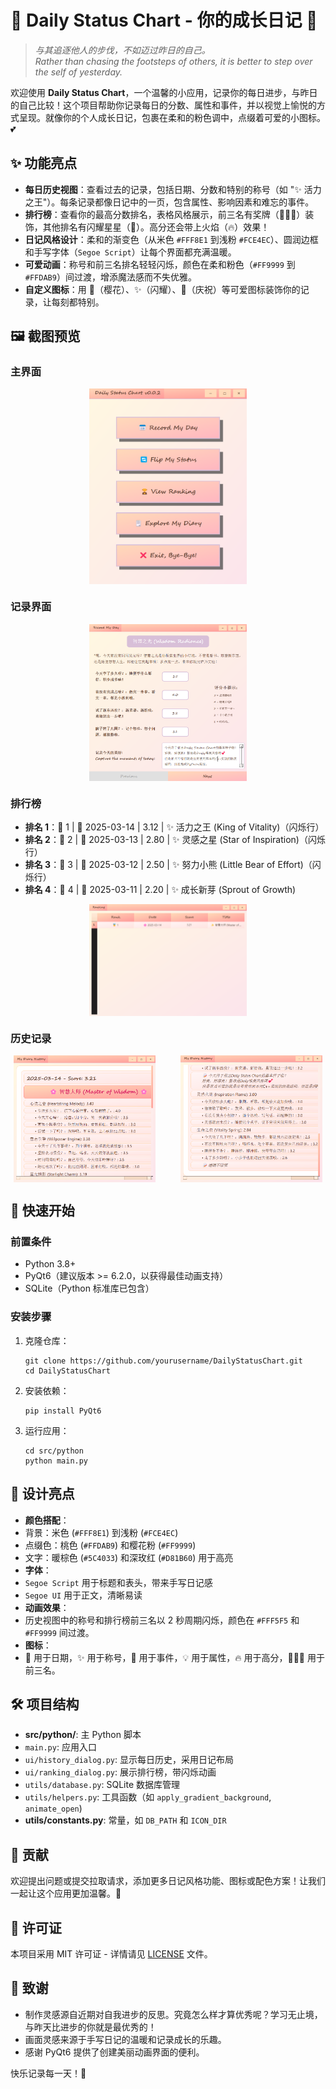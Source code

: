 # 📝 Daily Status Chart - 你的成长日记 🌸

> *与其追逐他人的步伐，不如迈过昨日的自己。*  
> *Rather than chasing the footsteps of others, it is better to step over the self of yesterday.*  

欢迎使用 **Daily Status Chart**，一个温馨的小应用，记录你的每日进步，与昨日的自己比较！这个项目帮助你记录每日的分数、属性和事件，并以视觉上愉悦的方式呈现。就像你的个人成长日记，包裹在柔和的粉色调中，点缀着可爱的小图标。💕

## ✨ 功能亮点

- **每日历史视图**：查看过去的记录，包括日期、分数和特别的称号（如 "✨ 活力之王"）。每条记录都像日记中的一页，包含属性、影响因素和难忘的事件。
- **排行榜**：查看你的最高分数排名，表格风格展示，前三名有奖牌（🥇🥈🥉）装饰，其他排名有闪耀星星（🌟）。高分还会带上火焰（🔥）效果！
- **日记风格设计**：柔和的渐变色（从米色 `#FFF8E1` 到浅粉 `#FCE4EC`）、圆润边框和手写字体（`Segoe Script`）让每个界面都充满温暖。
- **可爱动画**：称号和前三名排名轻轻闪烁，颜色在柔和粉色（`#FF9999` 到 `#FFDAB9`）间过渡，增添魔法感而不失优雅。
- **自定义图标**：用 🌸（樱花）、✨（闪耀）、🎉（庆祝）等可爱图标装饰你的记录，让每刻都特别。

## 🖼️ 截图预览

### 主界面
<img src="./examples/MainWindow.png" alt="MainWindow" style="max-width: 50%; height: auto; display: block; margin: 0 auto;">

### 记录界面
<img src="./examples/RecordMyDay.png" alt="Record" style="max-width: 50%; height: auto; display: block; margin: 0 auto;">

### 排行榜
- **排名 1**：🥇 1 | 🌸 2025-03-14 | 3.12 | ✨ 活力之王 (King of Vitality)（闪烁行）
- **排名 2**：🥈 2 | 🌸 2025-03-13 | 2.80 | ✨ 灵感之星 (Star of Inspiration)（闪烁行）
- **排名 3**：🥉 3 | 🌸 2025-03-12 | 2.50 | ✨ 努力小熊 (Little Bear of Effort)（闪烁行）
- **排名 4**：🌟 4 | 🌸 2025-03-11 | 2.20 | ✨ 成长新芽 (Sprout of Growth)

<img src="./examples/Ranking.png" alt="Ranking" style="max-width: 50%; height: auto; display: block; margin: 0 auto;">

### 历史记录

<div style="display: flex; justify-content: space-between; max-width: 100%;">
  <img src="./examples/History.png" alt="History" style="max-width: 45%; height: auto; margin: 0 5px;">
  <img src="./examples/History2.png" alt="History2" style="max-width: 45%; height: auto; margin: 0 5px;">
</div>

## 🚀 快速开始

### 前置条件

- Python 3.8+
- PyQt6（建议版本 >= 6.2.0，以获得最佳动画支持）
- SQLite（Python 标准库已包含）

### 安装步骤

1. 克隆仓库：
   ```
   git clone https://github.com/yourusername/DailyStatusChart.git
   cd DailyStatusChart
   ```

2. 安装依赖：
   ```
   pip install PyQt6
   ```

3. 运行应用：
   ```
   cd src/python
   python main.py
   ```

## 🎨 设计亮点

- **颜色搭配**：
 - 背景：米色 (`#FFF8E1`) 到浅粉 (`#FCE4EC`)
 - 点缀色：桃色 (`#FFDAB9`) 和樱花粉 (`#FF9999`)
 - 文字：暖棕色 (`#5C4033`) 和深玫红 (`#D81B60`) 用于高亮
- **字体**：
 - `Segoe Script` 用于标题和表头，带来手写日记感
 - `Segoe UI` 用于正文，清晰易读
- **动画效果**：
 - 历史视图中的称号和排行榜前三名以 2 秒周期闪烁，颜色在 `#FFF5F5` 和 `#FF9999` 间过渡。
- **图标**：
 - 🌸 用于日期，✨ 用于称号，🎉 用于事件，💡 用于属性，🔥 用于高分，🥇🥈🥉 用于前三名。

## 🛠️ 项目结构

- **src/python/**: 主 Python 脚本
 - `main.py`: 应用入口
 - `ui/history_dialog.py`: 显示每日历史，采用日记布局
 - `ui/ranking_dialog.py`: 展示排行榜，带闪烁动画
 - `utils/database.py`: SQLite 数据库管理
 - `utils/helpers.py`: 工具函数（如 `apply_gradient_background`, `animate_open`)
- **utils/constants.py**: 常量，如 `DB_PATH` 和 `ICON_DIR`

## 🤝 贡献

欢迎提出问题或提交拉取请求，添加更多日记风格功能、图标或配色方案！让我们一起让这个应用更加温馨。🌟

## 📜 许可证

本项目采用 MIT 许可证 - 详情请见 [LICENSE](LICENSE) 文件。

## 💌 致谢

- 制作灵感源自近期对自我进步的反思。究竟怎么样才算优秀呢？学习无止境，与昨天比进步的你就是最优秀的！
- 画面灵感来源于手写日记的温暖和记录成长的乐趣。
- 感谢 PyQt6 提供了创建美丽动画界面的便利。

快乐记录每一天！🌙